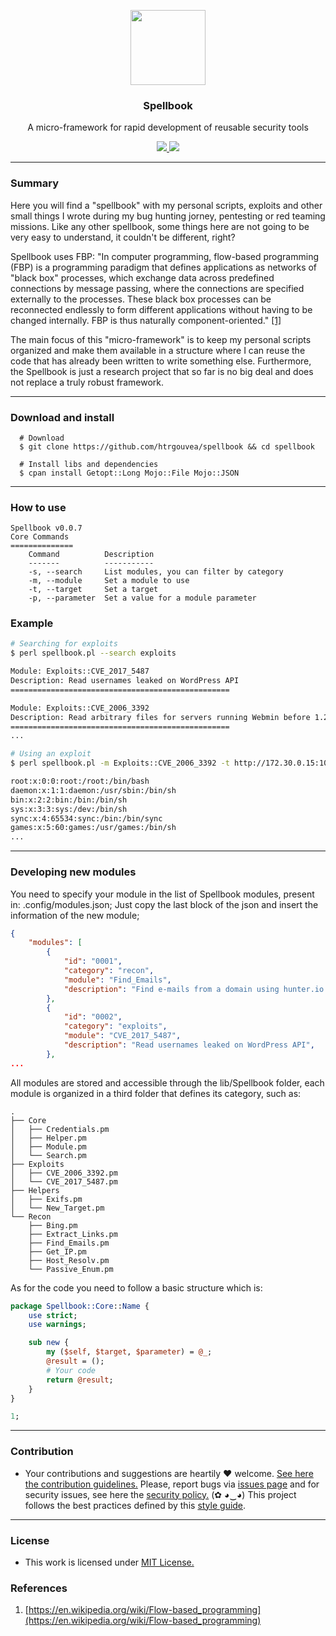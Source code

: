 <p align="center">
  <img src="https://heitorgouvea.me/images/projects/spellbook/logo.png" width="120px" height="120px">
  <h3 align="center"><b>Spellbook</b></h3>
  <p align="center">A micro-framework for rapid development of reusable security tools</p>
  <p align="center">
    <a href="https://github.com/htrgouvea/spellbook/blob/master/LICENSE.md">
      <img src="https://img.shields.io/badge/license-MIT-blue.svg">
    </a>
    <a href="https://github.com/htrgouvea/spellbook/releases">
      <img src="https://img.shields.io/badge/version-0.0.8-blue.svg">
    </a>
  </p>
</p>

---

### Summary

Here you will find a "spellbook" with my personal scripts, exploits and other small things I wrote during my bug hunting jorney, pentesting or red teaming missions. Like any other spellbook, some things here are not going to be very easy to understand, it couldn't be different, right?

Spellbook uses FBP: "In computer programming, flow-based programming (FBP) is a programming paradigm that defines applications as networks of "black box" processes, which exchange data across predefined connections by message passing, where the connections are specified externally to the processes. These black box processes can be reconnected endlessly to form different applications without having to be changed internally. FBP is thus naturally component-oriented." [[1]](#references)

The main focus of this "micro-framework" is to keep my personal scripts organized and make them available in a structure where I can reuse the code that has already been written to write something else. Furthermore, the Spellbook is just a research project that so far is no big deal and does not replace a truly robust framework.

---

### Download and install

```
  # Download
  $ git clone https://github.com/htrgouvea/spellbook && cd spellbook

  # Install libs and dependencies
  $ cpan install Getopt::Long Mojo::File Mojo::JSON
```

---

### How to use

```
Spellbook v0.0.7
Core Commands
==============
	Command          Description
	-------          -----------
	-s, --search     List modules, you can filter by category
	-m, --module     Set a module to use
	-t, --target     Set a target
	-p, --parameter  Set a value for a module parameter
```

### Example

```bash
# Searching for exploits 
$ perl spellbook.pl --search exploits

Module: Exploits::CVE_2017_5487
Description: Read usernames leaked on WordPress API
=================================================

Module: Exploits::CVE_2006_3392
Description: Read arbitrary files for servers running Webmin before 1.290 and Usermin before 1.220
=================================================
...

# Using an exploit
$ perl spellbook.pl -m Exploits::CVE_2006_3392 -t http://172.30.0.15:10000/ -p /etc/passwd

root:x:0:0:root:/root:/bin/bash
daemon:x:1:1:daemon:/usr/sbin:/bin/sh
bin:x:2:2:bin:/bin:/bin/sh
sys:x:3:3:sys:/dev:/bin/sh
sync:x:4:65534:sync:/bin:/bin/sync
games:x:5:60:games:/usr/games:/bin/sh
...
```

---

### Developing new modules

You need to specify your module in the list of Spellbook modules, present in: .config/modules.json; Just copy the last block of the json and insert the information of the new module;

```json
{
    "modules": [
        {
            "id": "0001",
            "category": "recon",
            "module": "Find_Emails",
            "description": "Find e-mails from a domain using hunter.io API",
        },
        {
            "id": "0002",
            "category": "exploits",
            "module": "CVE_2017_5487",
            "description": "Read usernames leaked on WordPress API",
        },
...
```

All modules are stored and accessible through the lib/Spellbook folder, each module is organized in a third folder that defines its category, such as:

```
.
├── Core
│   ├── Credentials.pm
│   ├── Helper.pm
│   ├── Module.pm
│   └── Search.pm
├── Exploits
│   ├── CVE_2006_3392.pm
│   └── CVE_2017_5487.pm
├── Helpers
│   ├── Exifs.pm
│   └── New_Target.pm
└── Recon
    ├── Bing.pm
    ├── Extract_Links.pm
    ├── Find_Emails.pm
    ├── Get_IP.pm
    ├── Host_Resolv.pm
    └── Passive_Enum.pm
```

As for the code you need to follow a basic structure which is:

```perl
package Spellbook::Core::Name {
    use strict;
    use warnings;

    sub new {
        my ($self, $target, $parameter) = @_;
        @result = ();
        # Your code
        return @result;
    }
}

1;
```

---

### Contribution

- Your contributions and suggestions are heartily ♥ welcome. [See here the contribution guidelines.](/.github/CONTRIBUTING.md) Please, report bugs via [issues page](https://github.com/htrgouvea/spellbook/issues) and for security issues, see here the [security policy.](/SECURITY.md) (✿ ◕‿◕) This project follows the best practices defined by this [style guide](https://heitorgouvea.me/projects/perl-style-guide).

---

### License

- This work is licensed under [MIT License.](/LICENSE.md)

### References

1. [https://en.wikipedia.org/wiki/Flow-based_programming](https://en.wikipedia.org/wiki/Flow-based_programming)